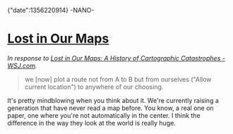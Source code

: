{"date":1356220914}
-NANO-
# [Lost in Our Maps](2012-12-lost-in-our-maps-a-history-of)

*In response to [Lost in Our Maps: A History of Cartographic Catastrophes  - WSJ.com](http://online.wsj.com/article/SB10001424127887324461604578191471150162626.html).*

> we [now] plot a route not from A to B but from ourselves ("Allow current location") to anywhere of our choosing.

It's pretty mindblowing when you think about it. We're currently raising a generation that have never read a map before. You know, a real one on paper, one where you're not automatically in the center. I think the difference in the way they look at the world is really huge.